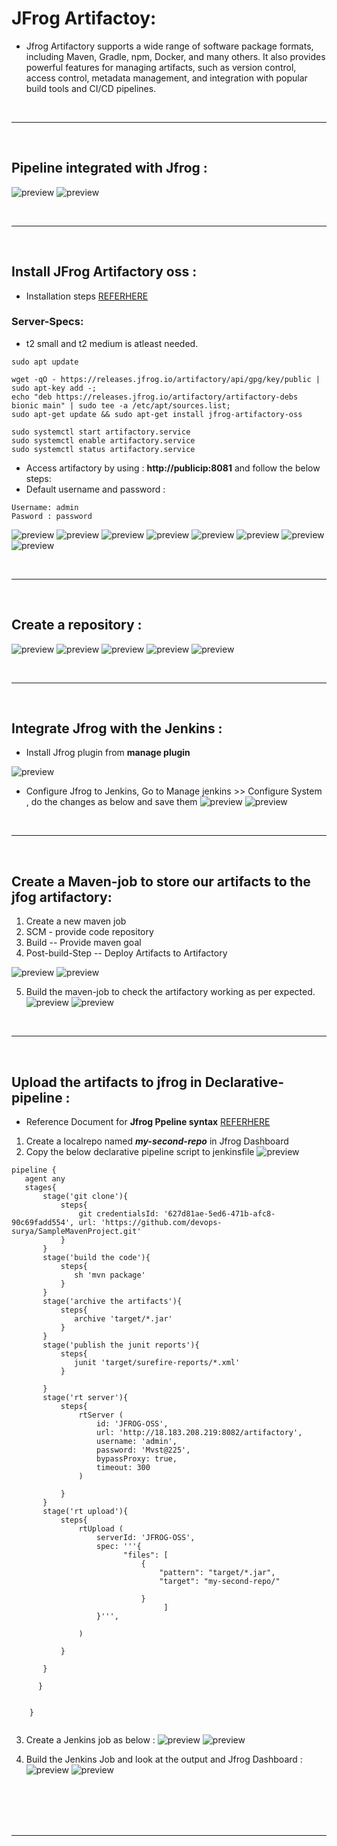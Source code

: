 # JFrog Artifactoy:
* Jfrog Artifactory supports a wide range of software package formats, including Maven, Gradle, npm, Docker, and many others. It also provides powerful features for managing artifacts, such as version control, access control, metadata management, and integration with popular build tools and CI/CD pipelines.

<br/>

* * * 

<br/>

## Pipeline integrated with Jfrog  :
![preview](../img/JfrogBasicPipeline.png)
![preview](../img/SQJfrogpipeline.png)


 
<br/>

* * * 

<br/>



## Install JFrog Artifactory oss :
* Installation steps [REFERHERE](https://jfrog.com/community/download-artifactory-oss/)

### Server-Specs:
* t2 small and t2 medium is atleast needed.

```
sudo apt update

wget -qO - https://releases.jfrog.io/artifactory/api/gpg/key/public | sudo apt-key add -;
echo "deb https://releases.jfrog.io/artifactory/artifactory-debs bionic main" | sudo tee -a /etc/apt/sources.list;
sudo apt-get update && sudo apt-get install jfrog-artifactory-oss

sudo systemctl start artifactory.service
sudo systemctl enable artifactory.service
sudo systemctl status artifactory.service

```

* Access artifactory by using : __http://publicip:8081__ and follow the below steps:
* Default username and password :
```
Username: admin
Pasword : password
```
![preview](../images/jf1.png)
![preview](../images/jf2.png)
![preview](../images/jf3.png)
![preview](../images/jf4.png)
![preview](../img/JF1.png)
![preview](../img/JF2.png)
![preview](../img/JF3.png)
![preview](../img/JF4.png)




<br/>

* * * 

<br/>




##  Create a repository :
![preview](../images/jf5.png)
![preview](../images/jf6.png)
![preview](../images/jf7.png)
![preview](../img/JF5.png)
![preview](../img/JF6.png)




<br/>

* * * 

<br/>

## Integrate Jfrog with the Jenkins :

* Install Jfrog plugin from __manage plugin__

![preview](../img/JF7.png)

* Configure Jfrog to Jenkins, Go to Manage jenkins >> Configure System , do the changes as below and save them
![preview](../images/jf11.png)
![preview](../images/jf12.png)


<br/>

* * * 

<br/>


## Create a Maven-job to store our artifacts to the jfog artifactory:
1. Create a new maven job 
2. SCM - provide code repository
3. Build -- Provide maven goal 
4. Post-build-Step -- Deploy Artifacts to Artifactory

![preview](../images/jf13.png)
![preview](../img/JF8.png)


5. Build the maven-job to check the artifactory working as per expected.
![preview](../img/JF9.png)
![preview](../img/JF10.png)

<br/>

* * * 

<br/>

## Upload the artifacts to jfrog in Declarative-pipeline :
* Reference Document for __Jfrog Ppeline syntax__ [REFERHERE](https://www.jfrog.com/confluence/display/JFROG/Declarative+Pipeline+Syntax)

1. Create a localrepo named  ***my-second-repo*** in Jfrog Dashboard 
2. Copy the below declarative pipeline script to jenkinsfile
![preview](../img/JF11.png)


```
pipeline {
   agent any
   stages{
       stage('git clone'){
           steps{
               git credentialsId: '627d81ae-5ed6-471b-afc8-90c69fadd554', url: 'https://github.com/devops-surya/SampleMavenProject.git'
           }        
       }
       stage('build the code'){
           steps{
              sh 'mvn package'
           }
       }
       stage('archive the artifacts'){
           steps{
              archive 'target/*.jar'
           }          
       }
       stage('publish the junit reports'){
           steps{
              junit 'target/surefire-reports/*.xml'
           }
           
       }
       stage('rt server'){
           steps{
               rtServer (
                   id: 'JFROG-OSS',
                   url: 'http://18.183.208.219:8082/artifactory',
                   username: 'admin',
                   password: 'Mvst@225',
                   bypassProxy: true,
                   timeout: 300
               )

           }
       }
       stage('rt upload'){
           steps{
               rtUpload (
                   serverId: 'JFROG-OSS',
                   spec: '''{
                         "files": [
                             {
                                 "pattern": "target/*.jar",
                                 "target": "my-second-repo/"

                             }
                                  ]
                   }''',
                        
               )

           }

       }

      }


    }


```

3. Create a Jenkins job as below :
![preview](../img/JF12.png)
![preview](../img/JF13.png)

4. Build the Jenkins Job and look at the output and Jfrog Dashboard :
![preview](../img/JF14.png)
![preview](../img/JF15.png)





<br/>
<br/>
<br/>
<br/>

* * * 

<br/>
<br/>
<br/>
<br/>

